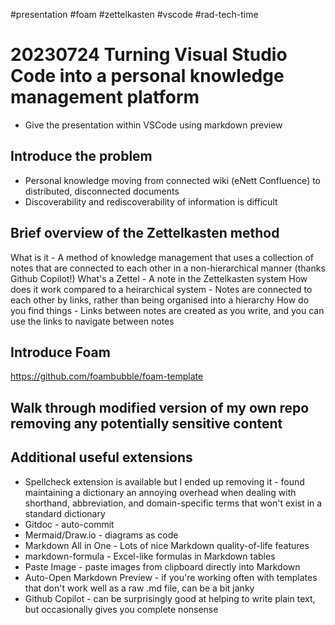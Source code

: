 #presentation #foam #zettelkasten #vscode #rad-tech-time

# 20230724 Turning Visual Studio Code into a personal knowledge management platform

- Give the presentation within VSCode using markdown preview

## Introduce the problem
- Personal knowledge moving from connected wiki (eNett Confluence) to distributed, disconnected documents
- Discoverability and rediscoverability of information is difficult

## Brief overview of the Zettelkasten method
What is it - A method of knowledge management that uses a collection of notes that are connected to each other in a non-hierarchical manner (thanks Github Copilot!)
What's a Zettel - A note in the Zettelkasten system
How does it work compared to a heirarchical system - Notes are connected to each other by links, rather than being organised into a hierarchy
How do you find things - Links between notes are created as you write, and you can use the links to navigate between notes

## Introduce Foam
https://github.com/foambubble/foam-template

## Walk through modified version of my own repo removing any potentially sensitive content

## Additional useful extensions
- Spellcheck extension is available but I ended up removing it - found maintaining a dictionary an annoying overhead when dealing with shorthand, abbreviation, and domain-specific terms that won't exist in a standard dictionary
- Gitdoc - auto-commit
- Mermaid/Draw.io - diagrams as code
- Markdown All in One - Lots of nice Markdown quality-of-life features
- markdown-formula - Excel-like formulas in Markdown tables
- Paste Image - paste images from clipboard directly into Markdown
- Auto-Open Markdown Preview - if you're working often with templates that don't work well as a raw .md file, can be a bit janky
- Github Copilot - can be surprisingly good at helping to write plain text, but occasionally gives you complete nonsense